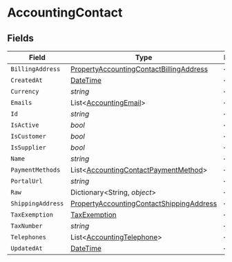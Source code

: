 # AccountingContact


## Fields

| Field                                                                                                           | Type                                                                                                            | Required                                                                                                        | Description                                                                                                     |
| --------------------------------------------------------------------------------------------------------------- | --------------------------------------------------------------------------------------------------------------- | --------------------------------------------------------------------------------------------------------------- | --------------------------------------------------------------------------------------------------------------- |
| `BillingAddress`                                                                                                | [PropertyAccountingContactBillingAddress](../../Models/Components/PropertyAccountingContactBillingAddress.md)   | :heavy_minus_sign:                                                                                              | N/A                                                                                                             |
| `CreatedAt`                                                                                                     | [DateTime](https://learn.microsoft.com/en-us/dotnet/api/system.datetime?view=net-5.0)                           | :heavy_minus_sign:                                                                                              | N/A                                                                                                             |
| `Currency`                                                                                                      | *string*                                                                                                        | :heavy_minus_sign:                                                                                              | N/A                                                                                                             |
| `Emails`                                                                                                        | List<[AccountingEmail](../../Models/Components/AccountingEmail.md)>                                             | :heavy_minus_sign:                                                                                              | N/A                                                                                                             |
| `Id`                                                                                                            | *string*                                                                                                        | :heavy_minus_sign:                                                                                              | N/A                                                                                                             |
| `IsActive`                                                                                                      | *bool*                                                                                                          | :heavy_minus_sign:                                                                                              | N/A                                                                                                             |
| `IsCustomer`                                                                                                    | *bool*                                                                                                          | :heavy_minus_sign:                                                                                              | N/A                                                                                                             |
| `IsSupplier`                                                                                                    | *bool*                                                                                                          | :heavy_minus_sign:                                                                                              | N/A                                                                                                             |
| `Name`                                                                                                          | *string*                                                                                                        | :heavy_minus_sign:                                                                                              | N/A                                                                                                             |
| `PaymentMethods`                                                                                                | List<[AccountingContactPaymentMethod](../../Models/Components/AccountingContactPaymentMethod.md)>               | :heavy_minus_sign:                                                                                              | N/A                                                                                                             |
| `PortalUrl`                                                                                                     | *string*                                                                                                        | :heavy_minus_sign:                                                                                              | N/A                                                                                                             |
| `Raw`                                                                                                           | Dictionary<String, *object*>                                                                                    | :heavy_minus_sign:                                                                                              | N/A                                                                                                             |
| `ShippingAddress`                                                                                               | [PropertyAccountingContactShippingAddress](../../Models/Components/PropertyAccountingContactShippingAddress.md) | :heavy_minus_sign:                                                                                              | N/A                                                                                                             |
| `TaxExemption`                                                                                                  | [TaxExemption](../../Models/Components/TaxExemption.md)                                                         | :heavy_minus_sign:                                                                                              | N/A                                                                                                             |
| `TaxNumber`                                                                                                     | *string*                                                                                                        | :heavy_minus_sign:                                                                                              | N/A                                                                                                             |
| `Telephones`                                                                                                    | List<[AccountingTelephone](../../Models/Components/AccountingTelephone.md)>                                     | :heavy_minus_sign:                                                                                              | N/A                                                                                                             |
| `UpdatedAt`                                                                                                     | [DateTime](https://learn.microsoft.com/en-us/dotnet/api/system.datetime?view=net-5.0)                           | :heavy_minus_sign:                                                                                              | N/A                                                                                                             |